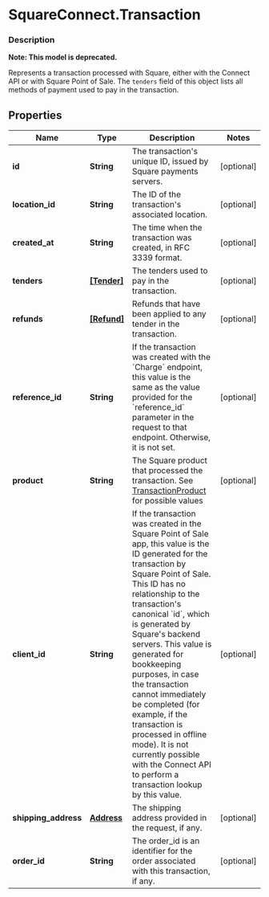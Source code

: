 # SquareConnect.Transaction

### Description
**Note: This model is deprecated.**

Represents a transaction processed with Square, either with the Connect API or with Square Point of Sale.  The `tenders` field of this object lists all methods of payment used to pay in the transaction.

## Properties
Name | Type | Description | Notes
------------ | ------------- | ------------- | -------------
**id** | **String** | The transaction&#39;s unique ID, issued by Square payments servers. | [optional] 
**location_id** | **String** | The ID of the transaction&#39;s associated location. | [optional] 
**created_at** | **String** | The time when the transaction was created, in RFC 3339 format. | [optional] 
**tenders** | [**[Tender]**](Tender.md) | The tenders used to pay in the transaction. | [optional] 
**refunds** | [**[Refund]**](Refund.md) | Refunds that have been applied to any tender in the transaction. | [optional] 
**reference_id** | **String** | If the transaction was created with the &#x60;Charge&#x60; endpoint, this value is the same as the value provided for the &#x60;reference_id&#x60; parameter in the request to that endpoint. Otherwise, it is not set. | [optional] 
**product** | **String** | The Square product that processed the transaction. See [TransactionProduct](#type-transactionproduct) for possible values | [optional] 
**client_id** | **String** | If the transaction was created in the Square Point of Sale app, this value is the ID generated for the transaction by Square Point of Sale.  This ID has no relationship to the transaction&#39;s canonical &#x60;id&#x60;, which is generated by Square&#39;s backend servers. This value is generated for bookkeeping purposes, in case the transaction cannot immediately be completed (for example, if the transaction is processed in offline mode).  It is not currently possible with the Connect API to perform a transaction lookup by this value. | [optional] 
**shipping_address** | [**Address**](Address.md) | The shipping address provided in the request, if any. | [optional] 
**order_id** | **String** | The order_id is an identifier for the order associated with this transaction, if any. | [optional] 


